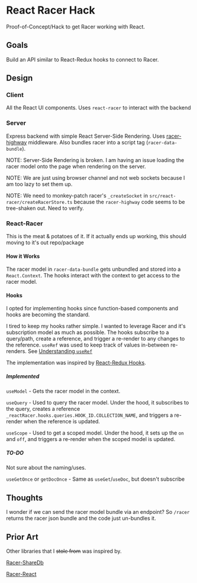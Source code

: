 # React Racer Hack

Proof-of-Concept/Hack to get Racer working with React.

## Goals

Build an API similar to React-Redux hooks to connect to Racer.

## Design

### Client

All the React UI components. Uses `react-racer` to interact with the backend

### Server

Express backend with simple React Server-Side Rendering. 
Uses [racer-highway](https://github.com/derbyparty/racer-highway) middleware. 
Also bundles racer into a script tag (`racer-data-bundle`).

NOTE: Server-Side Rendering is broken. I am having an issue loading the racer model onto the page when rendering on the server. 

NOTE: We are just using browser channel and not web sockets because I am too lazy to set them up.

NOTE: We need to monkey-patch racer's `_createSocket` in `src/react-racer/createRacerStore.ts` because the `racer-highway` code seems to be tree-shaken out. Need to verify.

### React-Racer

This is the meat & potatoes of it. If it actually ends up working, this should moving to it's out repo/package

#### How it Works

The racer model in `racer-data-bundle` gets unbundled and stored into a `React.Context`. The hooks interact with the context to get access to the racer model.

#### Hooks

I opted for implementing hooks since function-based components and hooks are becoming the standard.

I tired to keep my hooks rather simple. I wanted to leverage Racer and it's subscription model as much as possible. The hooks subscribe to a query/path, create a reference, and trigger a re-render to any changes to the reference. `useRef` was used to keep track of values in-between re-renders. See  [Understanding `useRef`](https://overreacted.io/making-setinterval-declarative-with-react-hooks/)

The implementation was inspired by [React-Redux Hooks](https://react-redux.js.org/api/hooks).

##### Implemented

`useModel` - Gets the racer model in the context.

`useQuery` - Used to query the racer model. Under the hood, it subscribes to the query, creates a reference `_reactRacer.hooks.queries.HOOK_ID.COLLECTION_NAME`, and triggers a re-render when the reference is updated.

`useScope` - Used to get a scoped model. Under the hood, it sets up the `on` and `off`, and triggers a re-render when the scoped model is updated.

##### TO-DO

Not sure about the naming/uses.

`useGetOnce` or `getDocOnce` - Same as `useGet`/`useDoc`, but doesn't subscribe

## Thoughts

I wonder if we can send the racer model bundle via an endpoint? So `/racer` returns the racer json bundle and the code just un-bundles it.

## Prior Art

Other libraries that I ~~stole from~~ was inspired by.

[Racer-ShareDb](https://github.com/dmapper/startupjs/tree/master/packages)

[Racer-React](https://github.com/droganov/racer-react)
